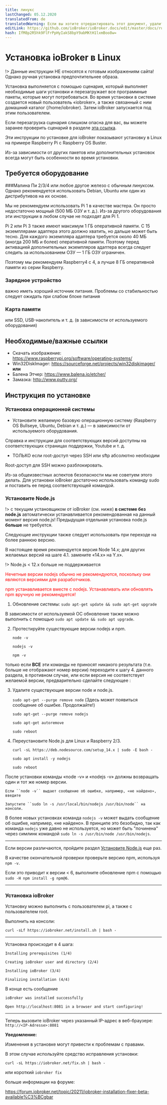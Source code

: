 ```yaml
---
title: линукс
lastChanged: 05.12.2020
translatedFrom: de
translatedWarning: Если вы хотите отредактировать этот документ, удалите поле «translationFrom», в противном случае этот документ будет снова автоматически переведен
editLink: https://github.com/ioBroker/ioBroker.docs/edit/master/docs/ru/install/linux.md
hash: IfM8p2R5hk9FlFrPpHyIakS8bpY9abMKtH1lxmBoo8w=
---
```

# Установка ioBroker в Linux
!> Данные инструкции НЕ относятся к готовым изображениям сайта! Однако ручная установка предпочтительнее образа.

Установка выполняется с помощью сценария, который выполняет необходимые шаги установки и перезагружает все программные пакеты, которые могут потребоваться.
Во время установки в системе создается новый пользователь «iobroker», а также связанный с ним домашний каталог (/home/iobroker).
Затем ioBroker запускается под этим пользователем.

Если перезагрузка сценария слишком опасна для вас, вы можете заранее проверить сценарий в разделе [эта ссылка](https://raw.githubusercontent.com/ioBroker/ioBroker/stable-installer/installer.sh).

Эти инструкции по установке для ioBroker показывают установку в Linux на примере Raspberry Pi с Raspberry OS Buster.

Из-за зависимости от других пакетов или дополнительных установок всегда могут быть особенности во время установки.

## Требуется оборудование
###Малина Пи 2/3/4
или любое другое железо с обычным линуксом. Однако рекомендуется использовать Debian, Ubuntu или один из дистрибутивов на их основе.

Мы не рекомендуем использовать Pi 1 в качестве мастера. Он просто недостаточно мощный (500 МБ ОЗУ и т. д.). Из-за другого оборудования эти инструкции в любом случае не подходят для Pi 1.

Pi 2 или Pi 3 также имеют максимум 1 ГБ оперативной памяти. С 15 экземплярами адаптера этого должно хватить, но дальше может быть тесно. Для каждого экземпляра адаптера требуется около 40 МБ (иногда 200 МБ и более) оперативной памяти. Поэтому перед активацией дополнительных экземпляров адаптера всегда следует следить за использованием ОЗУ — 1 ГБ ОЗУ ограничен.

Поэтому мы рекомендуем Raspberry4 с 4, а лучше 8 ГБ оперативной памяти из серии Raspberry.

### Зарядное устройство
важно иметь хороший источник питания. Проблемы со стабильностью следует ожидать при слабом блоке питания

### Карта памяти
или SSD, USB-накопитель и т. д. (в зависимости от используемого оборудования)

## Необходимые/важные ссылки
* Скачать изображение: https://www.raspberrypi.org/software/operating-systems/
* Win32DiskImager: https://sourceforge.net/projects/win32diskimager/ **или**
* Балена Этчер: https://www.balena.io/etcher/
* Замазка: http://www.putty.org/

## Инструкция по установке
### Установка операционной системы
* Установите желаемую базовую операционную систему (Raspberry OS Bullseye, Ubuntu, Debian и т. д.) — в зависимости от используемого оборудования.

Справка и инструкции для соответствующих версий доступны на соответствующих страницах поддержки, Youtube и т. д.

* ТОЛЬКО если root-доступ через SSH или sftp абсолютно необходим

Root-доступ для SSH можно разблокировать.

Из-за общеизвестных аспектов безопасности мы не советуем этого делать. Для установки ioBroker достаточно использовать команду sudo и поставить ее перед соответствующей командой.

### Установите Node.js
!> с текущим установщиком от ioBroker (см. ниже) **в системе без node.js** автоматически устанавливается рекомендованная на данный момент версия node.js! Предыдущая отдельная установка node.js **больше** не требуется.

Следующие инструкции также следует использовать при переходе на более раннюю версию.

В настоящее время рекомендуется версия Node 14.x; для других желаемых версий на шаге 4.1. замените «14.x» на Y.x».

!> Node.js < 12.x больше не поддерживается

<span style="color:red">Нечетные версии nodejs обычно не рекомендуются, поскольку они являются версиями для разработчиков.</span>

<span style="color:red">npm устанавливается вместе с nodejs. Устанавливать или обновлять npm вручную не рекомендуется!</span>

1. Обновление системы: ``sudo apt-get update && sudo apt-get upgrade``

В зависимости от используемой ОС обновление также можно выполнить с помощью ``sudo apt update && sudo apt upgrade``.

2. Протестируйте существующие версии nodejs и npm.

    ``node -v``

    ``nodejs -v``

    ``npm -v``

только если **ВСЕ** эти команды не приносят никакого результата (т.е. больше не отображают номер версии) переходите к шагу 4. данного раздела, в противном случае, или если версия не соответствует желаемой версии, предварительно сделайте следующее :

3. Удалите существующие версии node и node.js.

    ``sudo apt-get --purge remove node`` (Здесь может появиться сообщение об ошибке. Продолжайте!)

    ``sudo apt-get --purge remove nodejs``

    ``sudo apt-get autoremove``

    ``sudo reboot``

4. Переустановите Node.js для Linux и Raspberry 2/3.

    ``curl -sL https://deb.nodesource.com/setup_14.x | sudo -E bash -``

    ``sudo apt install -y nodejs``

    ``sudo reboot``

После установки команды «node -v» и «nodejs -v» должны возвращать один и тот же номер версии.

    Если ``node -v`` выдает сообщение об ошибке, например, «не найдено», введите

    Запустите ``sudo ln -s /usr/local/bin/nodejs /usr/bin/node`` на консоли.

В более новых установках команда ``nodejs -v`` может выдать сообщение об ошибке, например, «не найдено».
В принципе это безобидно, так как команда ``nodejs`` уже давно не используется, но может быть "починена" через симлинк командой ``sudo ln -s /usr/bin/node /usr/bin/nodejs``.

---

Если версии различаются, пройдите раздел [Установите Node.js](#installation-nodejs) еще раз.

В качестве окончательной проверки проверьте версию npm, используя ``npm -v``.

Если это приводит к версии < 6, выполните обновление npm с помощью ``sudo -H npm install -g npm@6``.

---

### Установка ioBroker
Установку можно выполнить с пользователем pi, а также с пользователем root.

Выполнить на консоли:

``curl -sLf https://iobroker.net/install.sh | bash -``

---

Установка происходит в 4 шага:

``Installing prerequisites (1/4)``

``Creating ioBroker user and directory (2/4)``

``Installing ioBroker (3/4)``

``Finalizing installation (4/4)``

В конце есть сообщение

``ioBroker was installed successfully``

``Open http://localhost:8081 in a browser and start configuring!``

---

Теперь вызовите ioBroker через указанный IP-адрес в веб-браузере: ``http://<IP-Adresse>:8081``

**Уведомление:**

Изменения в установке могут привести к проблемам с правами.

В этом случае используйте средство исправления установки:

``curl -sL https://iobroker.net/fix.sh | bash -``

или короткий `iobroker fix`

больше информации на форуме:

https://forum.iobroker.net/topic/20211/iobroker-installation-fixer-beta-available%C3%BCgbar